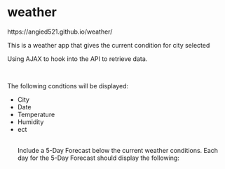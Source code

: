 # weather

<p>https://angied521.github.io/weather/<p>

<p>
This is a weather app that gives the current condition for city selected

Using AJAX to hook into the API to retrieve data.
</p>

</br>


<p>The following condtions will be displayed:</>

<ul>
<li>City</li>
<li>Date</li>
<li>Temperature</li>
<li>Humidity</li>
<li>ect</li>

</br>
<p>



Include a 5-Day Forecast below the current weather conditions. Each day for the 5-Day Forecast should display the following:
</p>


